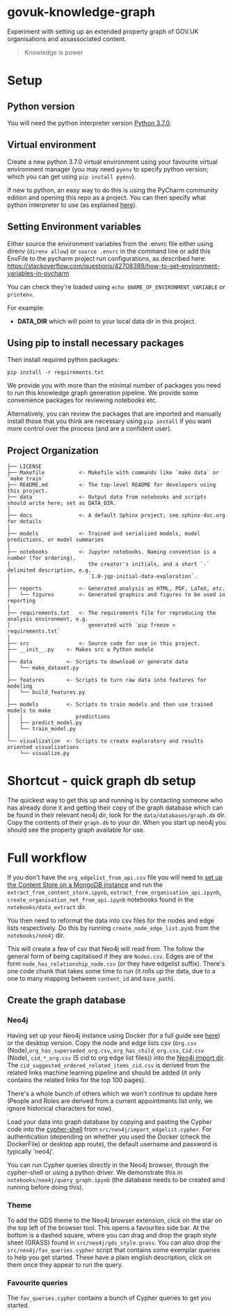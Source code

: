 govuk-knowledge-graph
==============================

Experiment with setting up an extended property graph of GOV.UK organisations and assassociated content.

> Knowledge is power

# Setup

## Python version
You will need the python interpreter version [Python 3.7.0](https://www.python.org/downloads/release/python-370/).  

## Virtual environment
Create a new python 3.7.0 virtual environment using your favourite virtual environment 
manager (you may need `pyenv` to specify python version; which you can get using `pip install pyenv`). 

If new to python, an easy way to do this is using the PyCharm community edition and opening this repo as a project. 
You can then specify what python interpreter to use (as 
explained [here](https://stackoverflow.com/questions/41129504/pycharm-with-pyenv)).  

## Setting Environment variables
Either source the environment variables from the .envrc file either using direnv (`direnv allow`) or `source .envrc` in the command line or add this EnvFile to the pycharm project run configurations, as described here: 
https://stackoverflow.com/questions/42708389/how-to-set-environment-variables-in-pycharm

You can check they're loaded using `echo $NAME_OF_ENVIRONMENT_VARIABLE` or `printenv`.  

For example:

* __DATA_DIR__ which will point to your local data dir in this project.  
  
## Using pip to install necessary packages
Then install required python packages:  

`pip install -r requirements.txt`  

We provide you with more than the minimal number of packages you need to run this knowledge graph generation pipeline. We provide some 
convenience packages for reviewing notebooks etc.  

Alternatively, you can review the packages that are imported and manually install those that you think are necessary 
using `pip install` if you want more control over the process (and are a confident user). 

Project Organization
------------

    ├── LICENSE
    ├── Makefile           <- Makefile with commands like `make data` or `make train`
    ├── README.md          <- The top-level README for developers using this project.
    ├── data               <- Output data from notebooks and scripts should write here; set as DATA_DIR. 
    │
    ├── docs               <- A default Sphinx project; see sphinx-doc.org for details
    │
    ├── models             <- Trained and serialized models, model predictions, or model summaries
    │
    ├── notebooks          <- Jupyter notebooks. Naming convention is a number (for ordering),
    │                         the creator's initials, and a short `-` delimited description, e.g.
    │                         `1.0-jqp-initial-data-exploration`.
    │
    ├── reports            <- Generated analysis as HTML, PDF, LaTeX, etc.
    │   └── figures        <- Generated graphics and figures to be used in reporting
    │
    ├── requirements.txt   <- The requirements file for reproducing the analysis environment, e.g.
    │                         generated with `pip freeze > requirements.txt`
    │
    ├── src                <- Source code for use in this project.
    ├── __init__.py    <- Makes src a Python module
    │
    ├── data           <- Scripts to download or generate data
    │   └── make_dataset.py
    │
    ├── features       <- Scripts to turn raw data into features for modeling
    │   └── build_features.py
    │
    ├── models         <- Scripts to train models and then use trained models to make
    │   │                 predictions
    │   ├── predict_model.py
    │   └── train_model.py
    │
    └── visualization  <- Scripts to create exploratory and results oriented visualizations
        └── visualize.py

# Shortcut - quick graph db setup

The quickest way to get this up and running is by contacting someone who has already done it and getting their copy of the 
graph database which can be found in their relevant neo4j dir, look for the `data/databases/graph.db` dir. Copy 
the contents of their `graph.db` to your dir. When you start up neo4j you should 
see the property graph available for use.  

# Full workflow

If you don't have the `org_edgelist_from_api.csv` file 
you will need to
 [set up the Content Store on a MongoDB instance](https://github.com/ukgovdatascience/govuk-mongodb-content) and run the
 `extract_from_content_store.ipynb`, `extract_from_organisation_api.ipynb`, `create_organisation_net_from_api.ipynb`
  notebooks found in the `notebooks/data_extract` dir.  
  
  You then need to reformat the data into csv files for the nodes and edge lists respectively. Do this by running `create_node_edge_list.pynb` from the `notebooks/neo4j` dir.
  
  This will create a few of csv that Neo4j will read from. The follow the general form of being capitalised if they 
  are `Nodes.csv`. Edges are of the form `node_has_relationship_node.csv` (or they have edgelist suffix). There's one code chunk that takes some time 
  to run (it rolls up the data, due to a one to many mapping between `content_id` and `base_path`).
  
## Create the graph database

### Neo4j  
  
  Having set up your Neo4j instance using Docker (for a full guide see [here](https://github.com/ukgovdatascience/inno2)) or the desktop version. 
  Copy the node and edge lists csv (`Org.csv` (Node),`org_has_superseded_org.csv`, `org_has_child_org.csv`, `Cid.csv` (Node), `cid_*_org.csv` (5 cid to org edge list files)) into the [Neo4j import dir](https://neo4j.com/developer/desktop-csv-import/). 
  The `cid_suggested_ordered_related_items_cid.csv` is derived from the related links machine learning pipeline and should be added (it only contains the related links for the top 100 pages).  
  
  There's a whole bunch of others which we won't continue to update here (People and Roles are derived from a current appointments list only, we ignore historical characters for now).
  
  Load your data into graph database by copying and pasting the Cypher code into the [cypher-shell](https://neo4j.com/docs/operations-manual/current/tools/cypher-shell/) from `src/neo4j/import_edgelist.cypher`. 
  For authentication (depending on whether you used the Docker (check the DockerFile) or desktop app route), the default username and password is typically 'neo4j'. 
  
  You can run Cypher queries directly in the Neo4j browser, through the cypher-shell or using a python driver. 
  We demonstrate this in `notebooks/neo4j/query_graph.ipynb` (the database needs to be created amd running before doing this).

### Theme
  To add the GDS theme to the Neo4j browser extension, click on the star on the top left of the browser tool. 
  This opens a favourites side bar. At the bottom is a dashed square, where you can drag and drop the graph style sheet
   (GRASS) found in `src/neo4j/gds_style.grass`. You can also drop the `src/neo4j/fav_queries.cypher` script that contains
    some exemplar queries to help you get started. These have a plain english description, click on them once they appear 
    to run the query.  
    
### Favourite queries
The `fav_queries.cypher` contains a bunch of Cypher queries to get you started.
  
  